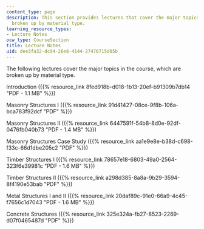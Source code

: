 ```yaml
---
content_type: page
description: This section provides lectures that cover the major topics in the course,
  broken up by material type.
learning_resource_types:
- Lecture Notes
ocw_type: CourseSection
title: Lecture Notes
uid: dee3fa32-dc94-26e8-4144-27476715d05b
---
```


The following lectures cover the major topics in the course, which are broken up by material type.

Introduction ({{% resource_link 8fed918b-d018-1b13-20ef-b91309b7db14 "PDF - 1.1 MB" %}})

Masonry Structures I ({{% resource_link 91d41427-08ce-9f8b-106a-bca783f92dcf "PDF" %}})

Masonry Structures II ({{% resource_link 6447591f-54b8-8d0e-92df-0476fb040b73 "PDF - 1.4 MB" %}})

Masonry Structures Case Study ({{% resource_link aa1e9e8e-b38d-c698-f33c-66d1dbe205c2 "PDF" %}})

Timber Structures I ({{% resource_link 78657e18-6803-49a0-2564-323f6e39981c "PDF - 1.6 MB" %}})

Timber Structures II ({{% resource_link a298d385-8a8a-9b29-3594-8f4190e53bab "PDF" %}})

Metal Structures I and II ({{% resource_link 20daf89c-91e0-66a9-4c45-f7656c1d7043 "PDF - 1.6 MB" %}})

Concrete Structures ({{% resource_link 325e324a-fb27-8523-2269-d07f0465487d "PDF" %}})